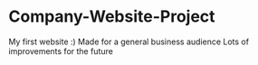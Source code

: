 # Company-Website-Project

My first website :)
Made for a general business audience
Lots of improvements for the future
